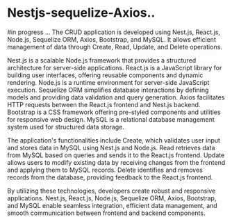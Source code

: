 # Nestjs-sequelize-Axios..
#in progress ...
The CRUD application is developed using Nest.js, React.js, Node.js, Sequelize ORM, Axios, Bootstrap, and MySQL. It allows efficient management of data through Create, Read, Update, and Delete operations.

Nest.js is a scalable Node.js framework that provides a structured architecture for server-side applications. React.js is a JavaScript library for building user interfaces, offering reusable components and dynamic rendering. Node.js is a runtime environment for server-side JavaScript execution. Sequelize ORM simplifies database interactions by defining models and providing data validation and query generation. Axios facilitates HTTP requests between the React.js frontend and Nest.js backend. Bootstrap is a CSS framework offering pre-styled components and utilities for responsive web design. MySQL is a relational database management system used for structured data storage.

The application's functionalities include Create, which validates user input and stores data in MySQL using Nest.js and Node.js. Read retrieves data from MySQL based on queries and sends it to the React.js frontend. Update allows users to modify existing data by receiving changes from the frontend and applying them to MySQL records. Delete identifies and removes records from the database, providing feedback to the React.js frontend.

By utilizing these technologies, developers create robust and responsive applications. Nest.js, React.js, Node.js, Sequelize ORM, Axios, Bootstrap, and MySQL enable seamless integration, efficient data management, and smooth communication between frontend and backend components.





